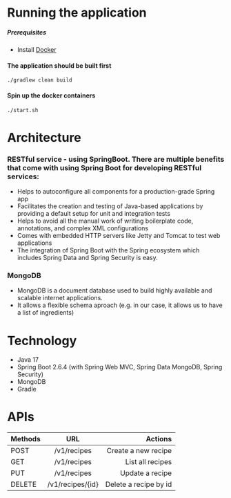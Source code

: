 # Running the application
##### Prerequisites
* Install [Docker](https://docs.docker.com/get-docker/)

#### The application should be built first
```
./gradlew clean build
```
#### Spin up the docker containers
```
./start.sh
```

# Architecture
### <b>RESTful service</b> - using SpringBoot. There are multiple benefits that come with using Spring Boot for developing RESTful services:
* Helps to autoconfigure all components for a production-grade Spring app
* Facilitates the creation and testing of Java-based applications by providing a default setup for unit and integration tests
* Helps to avoid all the manual work of writing boilerplate code, annotations, and complex XML configurations
* Comes with embedded HTTP servers like Jetty and Tomcat to test web applications
* The integration of Spring Boot with the Spring ecosystem which includes Spring Data and Spring Security is easy.


### MongoDB
* MongoDB is a document database used to build highly available and scalable internet applications.
* It allows a flexible schema aproach (e.g. in our case, it allows us to have a list of ingredients)

# Technology
* Java 17
* Spring Boot 2.6.4 (with Spring Web MVC, Spring Data MongoDB, Spring Security)
* MongoDB
* Gradle

# APIs
| Methods     | URL             | Actions     |
| :---        |    :----:       | ---: |
| POST        | /v1/recipes     | Create a new recipe |
| GET         | /v1/recipes     | List all recipes |
| PUT         | /v1/recipes     | Update a recipe |
| DELETE      | /v1/recipes/{id}| Delete a recipe by id |